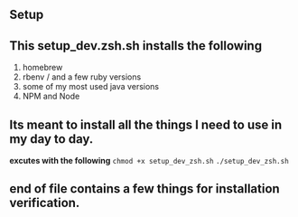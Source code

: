 ## **Setup**

## This setup_dev.zsh.sh installs the following

1. homebrew 
2. rbenv / and a few ruby versions
3. some of my most used java versions 
4. NPM and Node

## Its meant to install all the things I need to use in my day to day. 

**excutes with the following**
``chmod +x setup_dev_zsh.sh``
``./setup_dev_zsh.sh``

## end of file contains a few things for installation verification. 

